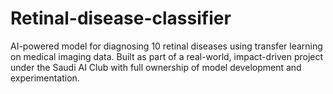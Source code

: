 # Retinal-disease-classifier
AI-powered model for diagnosing 10 retinal diseases using transfer learning on medical imaging data. Built as part of a real-world, impact-driven project under the Saudi AI Club with full ownership of model development and experimentation.
